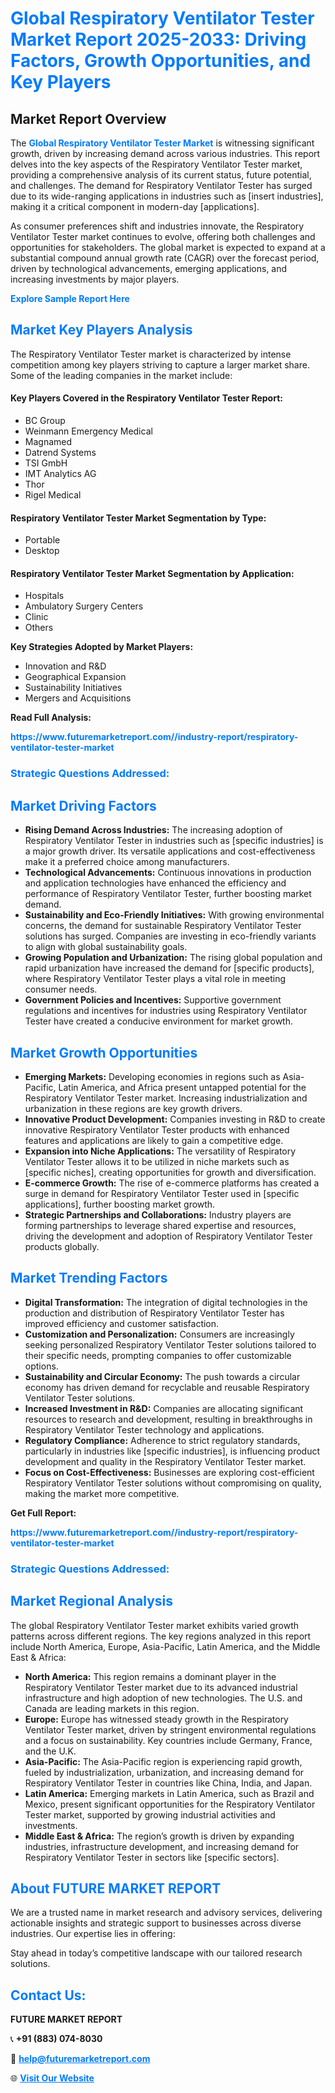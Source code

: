 <h1 style="color: #007BFF;">Global Respiratory Ventilator Tester Market Report 2025-2033: Driving Factors, Growth Opportunities, and Key Players</h1>

<section id="overview">
<h2>Market Report Overview</h2>
<p>The <a href="https://www.futuremarketreport.com//industry-report/respiratory-ventilator-tester-market" style="color: #007BFF; text-decoration: none;"><strong>Global Respiratory Ventilator Tester Market</strong></a> is witnessing significant growth, driven by increasing demand across various industries. This report delves into the key aspects of the Respiratory Ventilator Tester market, providing a comprehensive analysis of its current status, future potential, and challenges. The demand for Respiratory Ventilator Tester has surged due to its wide-ranging applications in industries such as [insert industries], making it a critical component in modern-day [applications].</p>
<p>As consumer preferences shift and industries innovate, the Respiratory Ventilator Tester market continues to evolve, offering both challenges and opportunities for stakeholders. The global market is expected to expand at a substantial compound annual growth rate (CAGR) over the forecast period, driven by technological advancements, emerging applications, and increasing investments by major players.</p>
</section>

<section id="overview">
<p><a href="https://www.futuremarketreport.com//request-sample/reportId=79063" style="color: #007BFF; text-decoration: none;"><strong>Explore Sample Report Here</strong></a></p>
</section>

<section id="key-players">
<h2 style="color: #007BFF;">Market Key Players Analysis</h2>
<p>The Respiratory Ventilator Tester market is characterized by intense competition among key players striving to capture a larger market share. Some of the leading companies in the market include:</p>
<h4>Key Players Covered in the Respiratory Ventilator Tester Report:</h4>
<ul><li>BC Group</li><li>Weinmann Emergency Medical</li><li>Magnamed</li><li>Datrend Systems</li><li>TSI GmbH</li><li>IMT Analytics AG</li><li>Thor</li><li>Rigel Medical</li></ul>
<h4>Respiratory Ventilator Tester Market Segmentation by Type:</h4>
<ul><li>Portable</li><li>Desktop</li></ul>

<h4>Respiratory Ventilator Tester Market Segmentation by Application:</h4>
<ul><li>Hospitals</li><li>Ambulatory Surgery Centers</li><li>Clinic</li><li>Others</li></ul>
<p><strong>Key Strategies Adopted by Market Players:</strong></p>
<ul>
<li>Innovation and R&D</li>
<li>Geographical Expansion</li>
<li>Sustainability Initiatives</li>
<li>Mergers and Acquisitions</li>
</ul>
</section>

<section>
<p><strong>Read Full Analysis: </strong></p><a href="https://www.futuremarketreport.com//industry-report/respiratory-ventilator-tester-market" style="color: #007BFF; text-decoration: none;"><strong>https://www.futuremarketreport.com//industry-report/respiratory-ventilator-tester-market</strong></a>
<h3 style="color: #007BFF;">Strategic Questions Addressed:</h3>
</section>

<section id="driving-factors">
<h2 style="color: #007BFF;">Market Driving Factors</h2>
<ul>
<li><strong>Rising Demand Across Industries:</strong> The increasing adoption of Respiratory Ventilator Tester in industries such as [specific industries] is a major growth driver. Its versatile applications and cost-effectiveness make it a preferred choice among manufacturers.</li>
<li><strong>Technological Advancements:</strong> Continuous innovations in production and application technologies have enhanced the efficiency and performance of Respiratory Ventilator Tester, further boosting market demand.</li>
<li><strong>Sustainability and Eco-Friendly Initiatives:</strong> With growing environmental concerns, the demand for sustainable Respiratory Ventilator Tester solutions has surged. Companies are investing in eco-friendly variants to align with global sustainability goals.</li>
<li><strong>Growing Population and Urbanization:</strong> The rising global population and rapid urbanization have increased the demand for [specific products], where Respiratory Ventilator Tester plays a vital role in meeting consumer needs.</li>
<li><strong>Government Policies and Incentives:</strong> Supportive government regulations and incentives for industries using Respiratory Ventilator Tester have created a conducive environment for market growth.</li>
</ul>
</section>

<section id="growth-opportunities">
<h2 style="color: #007BFF;">Market Growth Opportunities</h2>
<ul>
<li><strong>Emerging Markets:</strong> Developing economies in regions such as Asia-Pacific, Latin America, and Africa present untapped potential for the Respiratory Ventilator Tester market. Increasing industrialization and urbanization in these regions are key growth drivers.</li>
<li><strong>Innovative Product Development:</strong> Companies investing in R&D to create innovative Respiratory Ventilator Tester products with enhanced features and applications are likely to gain a competitive edge.</li>
<li><strong>Expansion into Niche Applications:</strong> The versatility of Respiratory Ventilator Tester allows it to be utilized in niche markets such as [specific niches], creating opportunities for growth and diversification.</li>
<li><strong>E-commerce Growth:</strong> The rise of e-commerce platforms has created a surge in demand for Respiratory Ventilator Tester used in [specific applications], further boosting market growth.</li>
<li><strong>Strategic Partnerships and Collaborations:</strong> Industry players are forming partnerships to leverage shared expertise and resources, driving the development and adoption of Respiratory Ventilator Tester products globally.</li>
</ul>
</section>

<section id="trending-factors">
<h2 style="color: #007BFF;">Market Trending Factors</h2>
<ul>
<li><strong>Digital Transformation:</strong> The integration of digital technologies in the production and distribution of Respiratory Ventilator Tester has improved efficiency and customer satisfaction.</li>
<li><strong>Customization and Personalization:</strong> Consumers are increasingly seeking personalized Respiratory Ventilator Tester solutions tailored to their specific needs, prompting companies to offer customizable options.</li>
<li><strong>Sustainability and Circular Economy:</strong> The push towards a circular economy has driven demand for recyclable and reusable Respiratory Ventilator Tester solutions.</li>
<li><strong>Increased Investment in R&D:</strong> Companies are allocating significant resources to research and development, resulting in breakthroughs in Respiratory Ventilator Tester technology and applications.</li>
<li><strong>Regulatory Compliance:</strong> Adherence to strict regulatory standards, particularly in industries like [specific industries], is influencing product development and quality in the Respiratory Ventilator Tester market.</li>
<li><strong>Focus on Cost-Effectiveness:</strong> Businesses are exploring cost-efficient Respiratory Ventilator Tester solutions without compromising on quality, making the market more competitive.</li>
</ul>
</section>

<section>
<p><strong>Get Full Report: </strong></p><a href="https://www.futuremarketreport.com//industry-report/respiratory-ventilator-tester-market" style="color: #007BFF; text-decoration: none;"><strong>https://www.futuremarketreport.com//industry-report/respiratory-ventilator-tester-market</strong></a>
<h3 style="color: #007BFF;">Strategic Questions Addressed:</h3>
</section>


<section id="regional-analysis">
<h2 style="color: #007BFF;">Market Regional Analysis</h2>
<p>The global Respiratory Ventilator Tester market exhibits varied growth patterns across different regions. The key regions analyzed in this report include North America, Europe, Asia-Pacific, Latin America, and the Middle East & Africa:</p>
<ul>
<li><strong>North America:</strong> This region remains a dominant player in the Respiratory Ventilator Tester market due to its advanced industrial infrastructure and high adoption of new technologies. The U.S. and Canada are leading markets in this region.</li>
<li><strong>Europe:</strong> Europe has witnessed steady growth in the Respiratory Ventilator Tester market, driven by stringent environmental regulations and a focus on sustainability. Key countries include Germany, France, and the U.K.</li>
<li><strong>Asia-Pacific:</strong> The Asia-Pacific region is experiencing rapid growth, fueled by industrialization, urbanization, and increasing demand for Respiratory Ventilator Tester in countries like China, India, and Japan.</li>
<li><strong>Latin America:</strong> Emerging markets in Latin America, such as Brazil and Mexico, present significant opportunities for the Respiratory Ventilator Tester market, supported by growing industrial activities and investments.</li>
<li><strong>Middle East & Africa:</strong> The region’s growth is driven by expanding industries, infrastructure development, and increasing demand for Respiratory Ventilator Tester in sectors like [specific sectors].</li>
</ul>
</section>

<footer>
<h2 style="color: #007BFF;">About FUTURE MARKET REPORT</h2>
<p>We are a trusted name in market research and advisory services, delivering actionable insights and strategic support to businesses across diverse industries. Our expertise lies in offering:</p>

<p>Stay ahead in today’s competitive landscape with our tailored research solutions.</p>

<h2 style="color: #007BFF;">Contact Us:</h2>
<p><strong>FUTURE MARKET REPORT</strong></p>
<p>📞 <strong>+91 (883) 074-8030</strong></p>
<p>📧 <strong><a href="mailto:help@futuremarketreport.com" style="color: #007BFF;">help@futuremarketreport.com</a></strong></p>
<p>🌐 <strong><a href="https://www.futuremarketreport.com/" style="color: #007BFF;">Visit Our Website</a></strong></p>
</footer>